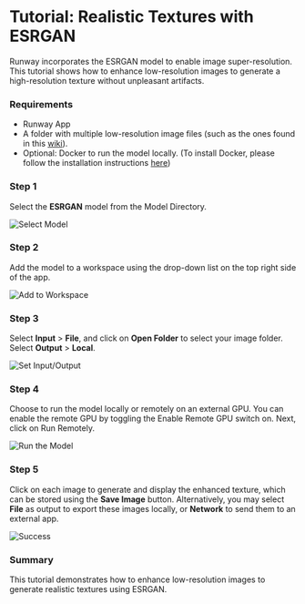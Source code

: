 
# Tutorial: Realistic Textures with ESRGAN

Runway incorporates the ESRGAN model to enable image super-resolution.
This tutorial shows how to enhance low-resolution images to generate a
high-resolution texture without unpleasant artifacts. 

### Requirements
* Runway App
* A folder with multiple low-resolution image files (such as the ones found in this [wiki](https://wiki.minetest.net/Low_resolution_texture_packs)).
* Optional: Docker to run the model locally. (To install Docker, please follow the installation instructions [here](https://docs.runwayapp.ai/#/getting-started/docker))


### Step 1

Select the **ESRGAN** model from the Model Directory.

![Select Model](images/tutorial_esrgan/01_select_model.png)

### Step 2

Add the model to a workspace using the drop-down list on the top right
side of the app.

![Add to Workspace](images/tutorial_esrgan/02_add_to_workspace.png)

### Step 3

Select **Input** > **File**, and click on **Open Folder** to select
your image folder.
Select **Output** > **Local**.

![Set Input/Output](images/tutorial_esrgan/03_set_io.png)

### Step 4

Choose to run the model locally or remotely on an external GPU. You can enable the remote GPU by toggling the Enable Remote GPU switch on. Next, click on Run Remotely.

![Run the Model](images/tutorial_esrgan/04_start.png)

### Step 5

Click on each image to generate and display the enhanced texture, which can be stored using the **Save Image** button. 
Alternatively, you may select **File** as output to export these images locally, or **Network** to send them to an external app.

![Success](images/tutorial_esrgan/05_success.png)

### Summary

This tutorial demonstrates how to enhance low-resolution images to generate realistic textures using ESRGAN.